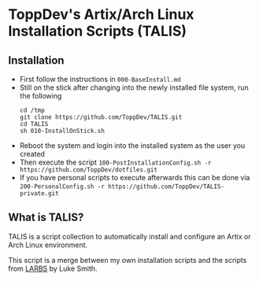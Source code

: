 # ToppDev's Artix/Arch Linux Installation Scripts (TALIS)

## Installation

- First follow the instructions in `000-BaseInstall.md`
- Still on the stick after changing into the newly installed file system, run the following
    ```
    cd /tmp
    git clone https://github.com/ToppDev/TALIS.git
    cd TALIS
    sh 010-InstallOnStick.sh
    ```
- Reboot the system and login into the installed system as the user you created
- Then execute the script `100-PostInstallationConfig.sh -r https://github.com/ToppDev/dotfiles.git`
- If you have personal scripts to execute afterwards this can be done via `200-PersonalConfig.sh -r https://github.com/ToppDev/TALIS-private.git`

## What is TALIS?

TALIS is a script collection to automatically install and configure an Artix or Arch Linux environment.

This script is a merge between my own installation scripts and the scripts from [LARBS](https://github.com/LukeSmithxyz/LARBS) by Luke Smith.
